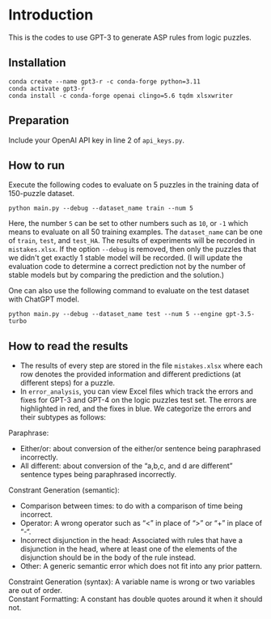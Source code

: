 # Introduction
This is the codes to use GPT-3 to generate ASP rules from logic puzzles.

## Installation
```
conda create --name gpt3-r -c conda-forge python=3.11
conda activate gpt3-r
conda install -c conda-forge openai clingo=5.6 tqdm xlsxwriter
```

## Preparation
Include your OpenAI API key in line 2 of `api_keys.py`.

## How to run
Execute the following codes to evaluate on 5 puzzles in the training data of 150-puzzle dataset.
```
python main.py --debug --dataset_name train --num 5
```
Here, the number `5` can be set to other numbers such as `10`, or `-1` which means to evaluate on all 50 training examples. The `dataset_name` can be one of `train`, `test`, and `test_HA`. The results of experiments will be recorded in `mistakes.xlsx`. If the option `--debug` is removed, then only the puzzles that we didn't get exactly 1 stable model will be recorded. (I will update the evaluation code to determine a correct prediction not by the number of stable models but by comparing the prediction and the solution.)

One can also use the following command to evaluate on the test dataset with ChatGPT model.
```
python main.py --debug --dataset_name test --num 5 --engine gpt-3.5-turbo
```

## How to read the results
- The results of every step are stored in the file `mistakes.xlsx` where each row denotes the provided information and different predictions (at different steps) for a puzzle.
- In `error_analysis`, you can view Excel files which track the errors and fixes for GPT-3 and GPT-4 on the logic puzzles test set. The errors are highlighted in red, and the fixes in blue. We categorize the errors and their subtypes as follows:

Paraphrase:
-	Either/or: about conversion of the either/or sentence being paraphrased incorrectly.
-	All different: about conversion of the “a,b,c, and d are different” sentence types being paraphrased incorrectly.

Constrant Generation (semantic):
-	Comparison between times: to do with a comparison of time being incorrect.
-	Operator: A wrong operator such as “<” in place of “>” or “+” in place of “-“.
-	Incorrect disjunction in the head: Associated with rules that have a disjunction in the head, where at least one of the elements of the disjunction should be in the body of the rule instead.
-	Other: A generic semantic error which does not fit into any prior pattern.

Constraint Generation (syntax): A variable name is wrong or two variables are out of order.  
Constant Formatting: A constant has double quotes around it when it should not.
